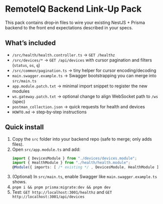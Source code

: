 # RemoteIQ Backend Link‑Up Pack

This pack contains drop‑in files to wire your existing NestJS + Prisma backend to the front end expectations described in your specs.

## What’s included
- `/src/health/health.controller.ts` → `GET /healthz`
- `/src/devices/*` → `GET /api/devices` with cursor pagination and filters (`status`, `os`, `q`)
- `/src/common/pagination.ts` → tiny helper for cursor encoding/decoding
- `main.swagger.example.ts` → Swagger bootstrapping you can merge into `src/main.ts`
- `app.module.patch.txt` → minimal import snippet to register the new modules
- `ws.gateway.patch.txt` → optional change to align WebSocket path to `/ws` (spec)
- `postman_collection.json` → quick requests for health and devices
- `HOWTO.md` → step‑by‑step instructions

## Quick install
1. Copy the `src` folder into your backend repo (safe to merge; only adds files).
2. Open `src/app.module.ts` and add:
   ```ts
   import { DevicesModule } from "./devices/devices.module";
   import { HealthModule } from "./health/health.module";
   @Module({ imports: [ /* existing */ , DevicesModule, HealthModule ] })
   ```
3. (Optional) In `src/main.ts`, enable Swagger like `main.swagger.example.ts` shows.
4. `pnpm i && pnpm prisma:migrate:dev && pnpm dev`
5. Test: `GET http://localhost:3001/healthz` and `GET http://localhost:3001/api/devices`

